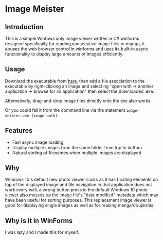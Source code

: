 # Image Meister
## Introduction
This is a simple Winfows only image viewer written in C# winforms designed specifically for reading consecutive image files or manga, it abuses the web browser control in winforms and uses its built-in async functionality to display large amounts of images efficiently.

## Usage
Download the executable from [here](https://github.com/blahlicus/image-meister/raw/master/Simple-Image-Meister/Simple-Image-Meister/Simple-Image-Meister/bin/Release/Simple-Image-Meister.exe), then add a file association to the executable by right-clicking an image and selecting "open with -> another application -> browse for an application" then select the downloaded .exe.

Alternatively, drag-and-drop image files directly onto the exe also works.

Or you could fall it from the command line via the statement `image-meister.exe [image-path]`.

## Features
* Fast async image loading
* Display multiple images from the same folder from top to bottom
* Natural sorting of filenames when multiple images are displayed

## Why

Windows 10's default new photo viewer sucks as it has floating elements on top of the displayed image and file navigation in that application does not work every well, a wrong button press in the default Windows 10 photo viewer also messes up the image file's "data modified" metadata which may have been useful for sorting purposes. This replacement image viewer is good for displaying single images as well as for reading manga/doujinshis.

## Why is it in WinForms

I was lazy and I made this for myself.
